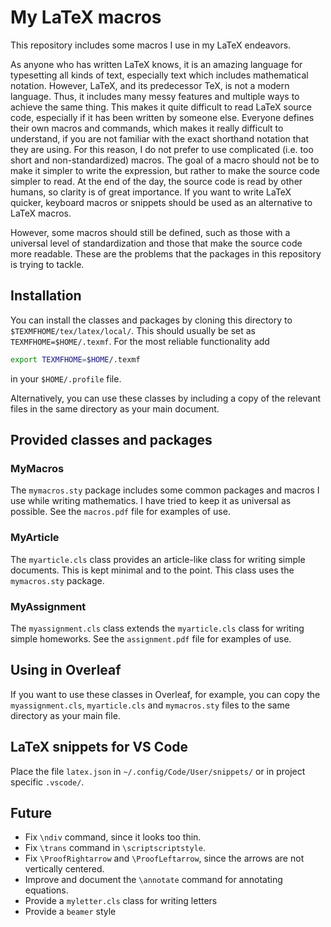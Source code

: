 # My LaTeX macros

This repository includes some macros I use in my LaTeX endeavors.

As anyone who has written LaTeX knows, it is an amazing language for typesetting all kinds of text, especially text which includes mathematical notation. However, LaTeX, and its predecessor TeX, is not a modern language. Thus, it includes many messy features and multiple ways to achieve the same thing. This makes it quite difficult to read LaTeX source code, especially if it has been written by someone else. Everyone defines their own macros and commands, which makes it really difficult to understand, if you are not familiar with the exact shorthand notation that they are using. For this reason, I do not prefer to use complicated (i.e. too short and non-standardized) macros. The goal of a macro should not be to make it simpler to write the expression, but rather to make the source code simpler to read. At the end of the day, the source code is read by other humans, so clarity is of great importance. If you want to write LaTeX quicker, keyboard macros or snippets should be used as an alternative to LaTeX macros.

However, some macros should still be defined, such as those with a universal level of standardization and those that make the source code more readable. These are the problems that the packages in this repository is trying to tackle.

## Installation

You can install the classes and packages by cloning this directory to `$TEXMFHOME/tex/latex/local/`. This should usually be set as `TEXMFHOME=$HOME/.texmf`. For the most reliable functionality add

```sh
export TEXMFHOME=$HOME/.texmf
```

in your `$HOME/.profile` file.

Alternatively, you can use these classes by including a copy of the relevant files in the same directory as your main document.

## Provided classes and packages

### MyMacros

The `mymacros.sty` package includes some common packages and macros I use while writing mathematics. I have tried to keep it as universal as possible. See the `macros.pdf` file for examples of use.

### MyArticle

The `myarticle.cls` class provides an article-like class for writing simple documents. This is kept minimal and to the point. This class uses the `mymacros.sty` package.

### MyAssignment

The `myassignment.cls` class extends the `myarticle.cls` class for writing simple homeworks. See the `assignment.pdf` file for examples of use.

## Using in Overleaf

If you want to use these classes in Overleaf, for example, you can copy the `myassignment.cls`, `myarticle.cls` and `mymacros.sty` files to the same directory as your main file.

## LaTeX snippets for VS Code

Place the file `latex.json` in `~/.config/Code/User/snippets/` or in project specific `.vscode/`.

## Future

- Fix `\ndiv` command, since it looks too thin.
- Fix `\trans` command in `\scriptscriptstyle`.
- Fix `\ProofRightarrow` and `\ProofLeftarrow`, since the arrows are not vertically centered.
- Improve and document the `\annotate` command for annotating equations.
- Provide a `myletter.cls` class for writing letters
- Provide a `beamer` style

